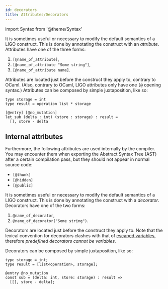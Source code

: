 ```yaml
---
id: decorators
title: Attributes/Decorators
---
```


import Syntax from '@theme/Syntax'

<Syntax syntax="cameligo">

It is sometimes useful or necessary to modify the default semantics of
a LIGO construct. This is done by annotating the construct with an
*attribute*. Attributes have one of the three forms:

  1. `[@name_of_attribute]`,
  2. `[@name_of_attribute "Some string"]`,
  3. `[@name_of_attribute name]`.

Attributes are located just before the construct they apply to,
contrary to OCaml. (Also, contrary to OCaml, LIGO attributes only have
one
`[@` opening syntax.) Attributes can be composed by simple juxtaposition, like so:

```cameligo group=attributes
type storage = int
type result = operation list * storage

[@entry] [@no_mutation]
let sub (delta : int) (store : storage) : result =
  [], store - delta
```

## Internal attributes

Furthermore, the following attributes are used internally by the
compiler. You may encounter them when exporting the Abstract Syntax
Tree (AST) after a certain compilation pass, but they should not
appear in normal source code:

* `[@thunk]`
* `[@hidden]`
* `[@public]`

</Syntax>

<Syntax syntax="jsligo">

It is sometimes useful or necessary to modify the default semantics of
a LIGO construct. This is done by annotating the construct with a
*decorator*. Decorators have one of the two forms:

  1. `@name_of_decorator`,
  2. `@name_of_decorator("Some string")`.

Decorators are located just before the construct they apply to. Note
that the lexical convention for decorators clashes with that of
[escaped variables](../../keywords/escaped_vars.md), therefore
*predefined decorators cannot be variables.*

Decorators can be composed by simple juxtaposition, like so:

```jsligo group=decorators
type storage = int;
type result = [list<operation>, storage];

@entry @no_mutation
const sub = (delta: int, store: storage) : result =>
  [[], store - delta];
```

</Syntax>
